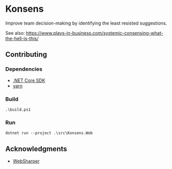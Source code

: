 # Konsens

Improve team decision-making by identifying the least resisted suggestions.

See also: https://www.plays-in-business.com/systemic-consensing-what-the-hell-is-this/


## Contributing

### Dependencies

* [.NET Core SDK](https://dotnet.microsoft.com/download)
* [yarn](https://yarnpkg.com/getting-started/install)

### Build

```
.\build.ps1
```

### Run

```
dotnet run --project .\src\Konsens.Web
```

## Acknowledgments

* [WebSharper](https://websharper.com/)
